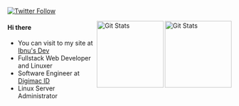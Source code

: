 <p>
  <a href="https://twitter.com/ibnuisdev">
    <img alt="Twitter Follow" src="https://img.shields.io/twitter/follow/ibnuisdev?style=for-the-badge">
  </a>
</p>

<a href="https://github.com/ibnuhalimm"><img alt="Git Stats" src="https://github-readme-stats.vercel.app/api?username=ibnuhalimm&show_icons=true" align="right" height="150" /></a>


<a href="https://github.com/ibnuhalimm">
  <img alt="Git Stats" src="https://github-readme-stats.vercel.app/api/top-langs/?username=ibnuhalimm&show_icons=true" align="right" height="150" />
</a>


#### Hi there
- You can visit to my site at [Ibnu's Dev](https://ibnuis.dev)
- Fullstack Web Developer and Linuxer
- Software Engineer at [Digimac ID](https://digimac.id)
- Linux Server Administrator
